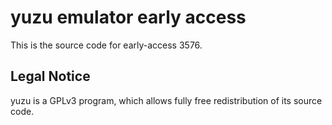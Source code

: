 yuzu emulator early access
=============

This is the source code for early-access 3576.

## Legal Notice

yuzu is a GPLv3 program, which allows fully free redistribution of its source code.